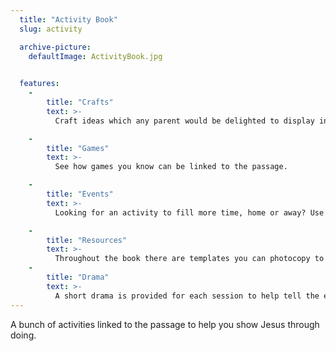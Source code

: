 ```yaml
---
  title: "Activity Book"
  slug: activity

  archive-picture:
    defaultImage: ActivityBook.jpg
    

  features:
    -
        title: "Crafts"
        text: >-
          Craft ideas which any parent would be delighted to display in their home. Each craft comes with options to make them cheaper, simpler, or better.

    -
        title: "Games"
        text: >-
          See how games you know can be linked to the passage.

    -
        title: "Events"
        text: >-
          Looking for an activity to fill more time, home or away? Use an event idea that links to the passage.

    -
        title: "Resources"
        text: >-
          Throughout the book there are templates you can photocopy to make preparing the activities faster.
    -
        title: "Drama"
        text: >-
          A short drama is provided for each session to help tell the events of the story in a funny way.
---
```

A bunch of activities linked to the passage to help you show Jesus through doing.<!--more-->
